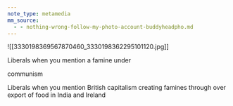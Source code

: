 ```yaml
---
note_type: metamedia
mm_source:
  - - nothing-wrong-follow-my-photo-account-buddyheadpho.md
---
```


![[3330198369567870460_3330198362295101120.jpg]]

Liberals when
you mention a
famine under

communism

Liberals when you
mention British
capitalism creating
famines through
over export of food
in India and
Ireland


